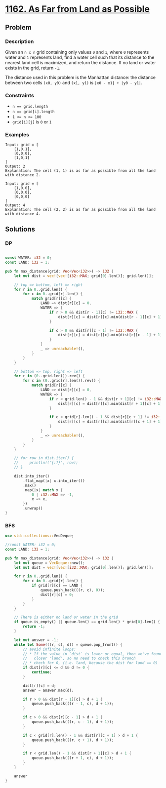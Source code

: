 # [1162. As Far from Land as Possible](https://leetcode.com/problems/as-far-from-land-as-possible/)

## Problem

### Description

Given an `n x n` grid containing only values `0` and `1`, where `0` represents
water and `1` represents land, find a water cell such that its distance to the
nearest land cell is maximized, and return the distance. If no land or water
exists in the grid, return `-1`.

The distance used in this problem is the Manhattan distance: the distance
between two cells `(x0, y0)` and `(x1, y1)` is `|x0 - x1| + |y0 - y1|`.

### Constraints

* `n == grid.length`
* `n == grid[i].length`
* `1 <= n <= 100`
* `grid[i][j]` is `0` or `1`

### Examples

```text
Input: grid = [
    [1,0,1],
    [0,0,0],
    [1,0,1]
]
Output: 2
Explanation: The cell (1, 1) is as far as possible from all the land with distance 2.
```

```text
Input: grid = [
    [1,0,0],
    [0,0,0],
    [0,0,0]
]
Output: 4
Explanation: The cell (2, 2) is as far as possible from all the land with distance 4.
```

## Solutions

### DP

```rust

const WATER: i32 = 0;
const LAND: i32 = 1;

pub fn max_distance(grid: Vec<Vec<i32>>) -> i32 {
    let mut dist = vec![vec![i32::MAX; grid[0].len()]; grid.len()];

    // top => bottom, left => right
    for r in 0..grid.len() {
        for c in 0..grid[r].len() {
            match grid[r][c] {
                LAND => dist[r][c] = 0,
                WATER => {
                    if r > 0 && dist[r - 1][c] != i32::MAX {
                        dist[r][c] = dist[r][c].min(dist[r - 1][c] + 1);
                    }

                    if c > 0 && dist[r][c - 1] != i32::MAX {
                        dist[r][c] = dist[r][c].min(dist[r][c - 1] + 1);
                    }
                }
                _ => unreachable!(),
            }
        }
    }

    // bottom => top, right => left
    for r in (0..grid.len()).rev() {
        for c in (0..grid[r].len()).rev() {
            match grid[r][c] {
                LAND => dist[r][c] = 0,
                WATER => {
                    if r < grid.len() - 1 && dist[r + 1][c] != i32::MAX {
                        dist[r][c] = dist[r][c].min(dist[r + 1][c] + 1);
                    }

                    if c < grid[r].len() - 1 && dist[r][c + 1] != i32::MAX {
                        dist[r][c] = dist[r][c].min(dist[r][c + 1] + 1);
                    }
                }
                _ => unreachable!(),
            }
        }
    }

    // for row in dist.iter() {
    //     println!("{:?}", row);
    // }

    dist.into_iter()
        .flat_map(|x| x.into_iter())
        .max()
        .map(|x| match x {
            0 | i32::MAX => -1,
            x => x,
        })
        .unwrap()
}
```

### BFS

```rust
use std::collections::VecDeque;

//const WATER: i32 = 0;
const LAND: i32 = 1;

pub fn max_distance(grid: Vec<Vec<i32>>) -> i32 {
    let mut queue = VecDeque::new();
    let mut dist = vec![vec![i32::MAX; grid[0].len()]; grid.len()];

    for r in 0..grid.len() {
        for c in 0..grid[r].len() {
            if grid[r][c] == LAND {
                queue.push_back(((r, c), 0));
                dist[r][c] = 0;
            }
        }
    }

    // There is either no land or water in the grid
    if queue.is_empty() || queue.len() == grid.len() * grid[0].len() {
        return -1;
    }

    let mut answer = -1;
    while let Some(((r, c), d)) = queue.pop_front() {
        // avoid infinite loops:
        // * If the value in `dist` is lower or equal, then we've found a 
        //   closer "land", so no need to check this branch
        // * check for 0, (i.e. land, because the dist for land == 0)
        if dist[r][c] <= d && d != 0 {
            continue;
        }

        dist[r][c] = d;
        answer = answer.max(d);

        if r > 0 && dist[r - 1][c] > d + 1 {
            queue.push_back(((r - 1, c), d + 1));
        }

        if c > 0 && dist[r][c - 1] > d + 1 {
            queue.push_back(((r, c - 1), d + 1));
        }

        if c < grid[r].len() - 1 && dist[r][c + 1] > d + 1 {
            queue.push_back(((r, c + 1), d + 1));
        }

        if r < grid.len() - 1 && dist[r + 1][c] > d + 1 {
            queue.push_back(((r + 1, c), d + 1));
        }
    }

    answer
}
```